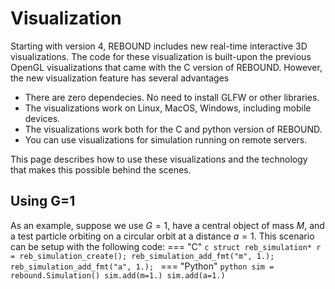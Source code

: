 # Visualization

Starting with version 4, REBOUND includes new real-time interactive 3D visualizations. 
The code for these visualization is built-upon the previous OpenGL visualizations that came with the C version of REBOUND. 
However, the new visualization feature has several advantages

- There are zero dependecies. No need to install GLFW or other libraries.
- The visualizations work on Linux, MacOS, Windows, including mobile devices.
- The visualizations work both for the C and python version of REBOUND.
- You can use visualizations for simulation running on remote servers.

This page describes how to use these visualizations and the technology that makes this possible behind the scenes.

## Using G=1

As an example, suppose we use $G=1$, have a central object of mass $M$, and a test particle orbiting on a circular orbit at a distance $a=1$. 
This scenario can be setup with the following code:
=== "C"
    ```c
    struct reb_simulation* r = reb_simulation_create();
    reb_simulation_add_fmt("m", 1.);
    reb_simulation_add_fmt("a", 1.);
    ```
=== "Python"
    ```python
    sim = rebound.Simulation()
    sim.add(m=1.)
    sim.add(a=1.)
    ```
